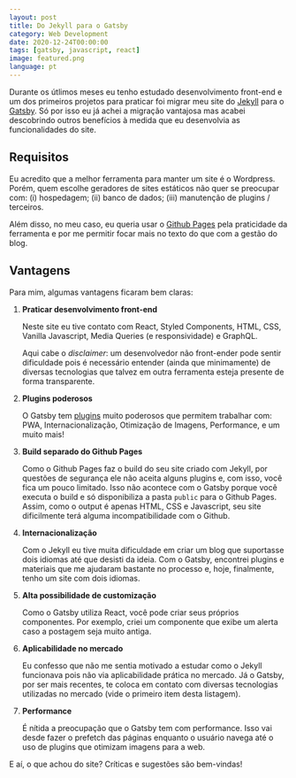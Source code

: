 ```yaml
---
layout: post
title: Do Jekyll para o Gatsby
category: Web Development
date: 2020-12-24T00:00:00
tags: [gatsby, javascript, react]
image: featured.png
language: pt
---
```


Durante os útlimos meses eu tenho estudado desenvolvimento front-end e um dos primeiros projetos para praticar foi migrar meu site do [Jekyll](https://jekyllrb.com/) para o [Gatsby](https://www.gatsbyjs.com/). Só por isso eu já achei a migração vantajosa mas acabei descobrindo outros benefícios à medida que eu desenvolvia as funcionalidades do site.

## Requisitos

Eu acredito que a melhor ferramenta para manter um site é o Wordpress. Porém, quem escolhe geradores de sites estáticos não quer se preocupar com: (i) hospedagem; (ii) banco de dados; (iii) manutenção de plugins / terceiros.

Além disso, no meu caso, eu queria usar o [Github Pages](https://pages.github.com/) pela praticidade da ferramenta e por me permitir focar mais no texto do que com a gestão do blog.

## Vantagens

Para mim, algumas vantagens ficaram bem claras:

1. **Praticar desenvolvimento front-end**

   Neste site eu tive contato com React, Styled Components, HTML, CSS, Vanilla Javascript, Media Queries (e responsividade) e GraphQL.

   Aqui cabe o _disclaimer_: um desenvolvedor não front-ender pode sentir dificuldade pois é necessário entender (ainda que minimamente) de diversas tecnologias que talvez em outra ferramenta esteja presente de forma transparente.

2. **Plugins poderosos**

   O Gatsby tem [plugins](https://www.gatsbyjs.com/plugins) muito poderosos que permitem trabalhar com: PWA, Internacionalização, Otimização de Imagens, Performance, e um muito mais!

3. **Build separado do Github Pages**

   Como o Github Pages faz o build do seu site criado com Jekyll, por questões de segurança ele não aceita alguns plugins e, com isso, você fica um pouco limitado. Isso não acontece com o Gatsby porque você executa o build e só disponibiliza a pasta `public` para o Github Pages. Assim, como o output é apenas HTML, CSS e Javascript, seu site dificilmente terá alguma incompatibilidade com o Github.

4. **Internacionalização**

   Com o Jekyll eu tive muita dificuldade em criar um blog que suportasse dois idiomas até que desisti da ideia. Com o Gatsby, encontrei plugins e materiais que me ajudaram bastante no processo e, hoje, finalmente, tenho um site com dois idiomas.

5. **Alta possibilidade de customização**

   Como o Gatsby utiliza React, você pode criar seus próprios componentes. Por exemplo, criei um componente que exibe um alerta caso a postagem seja muito antiga.

6. **Aplicabilidade no mercado**

   Eu confesso que não me sentia motivado a estudar como o Jekyll funcionava pois não via aplicabilidade prática no mercado. Já o Gatsby, por ser mais recentes, te coloca em contato com diversas tecnologias utilizadas no mercado (vide o primeiro item desta listagem).

7. **Performance**

   É nítida a preocupação que o Gatsby tem com performance. Isso vai desde fazer o prefetch das páginas enquanto o usuário navega até o uso de plugins que otimizam imagens para a web.

E aí, o que achou do site? Críticas e sugestões são bem-vindas!
